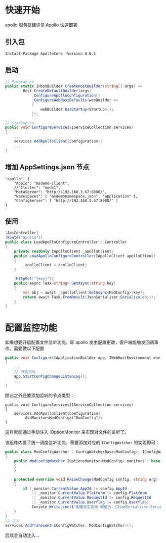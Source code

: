 # 快速开始

apollo 服务搭建详见 [Apollo 快速部署](https://ctripcorp.github.io/apollo/#/zh/deployment/quick-start)

## 引入包

```
Install-Package ApolloCore -Version 0.0.1
```

## 启动

```c#
// Program.cs
public static IHostBuilder CreateHostBuilder(string[] args) =>
        Host.CreateDefaultBuilder(args)
            .ConfigureApolloConfiguration()
            .ConfigureWebHostDefaults(webBuilder =>
            {
                webBuilder.UseStartup<Startup>();
            });
```

```c#
// Startup.cs
public void ConfigureServices(IServiceCollection services)
{
	...
	services.AddApolloClient(Configuration);
	...
}
```

## 增加 AppSettings.json 节点

```
"apollo": {
    "AppId": "msdemo-client",
    //"Cluster": "node1",
    "MetaServer": "http://192.168.3.67:8080/",
    "Namespaces": [ "msdemonamespace.json", "application" ],
    "ConfigServer": [ "http://192.168.3.67:8080/" ]
}
```

## 使用

```c#
[ApiController]
[Route("apollo")]
public class LoadApolloConfigureController : Controller
{
    private readonly IApolloClient _apolloClient;
    public LoadApolloConfigureController(IApolloClient apolloClient)
    {
        _apolloClient = apolloClient;
    }

    [HttpGet("{key}")]
    public async Task<string> GetAsync(string key)
    {
        var obj = await _apolloClient.GetAsync<ModConfig>(key);
        return await Task.FromResult(JsonSerializer.Serialize(obj));
    }
}
```

# 配置监控功能

如果想要开启配置文件监听功能，即 apollo 发生配置更改，客户端能触发回调事件。需要做以下配置

```c#
public void Configure(IApplicationBuilder app, IWebHostEnvironment env)
{
	...
	// 开启监听
	app.StartConfigChangeListening();
	...
}
```

除此之外还要添加监听的节点类型：

```
public void ConfigureServices(IServiceCollection services)
{
	services.AddApolloClient(Configuration)
		.AddMonitor<ModConfig>("ModConfig");
}
```

这样就能通过手动注入 IOptionMonitor<TConfig> 来实现对文件的监听了。

该组件内置了统一调度监听功能，需要添加对应的 `IConfigWatcher` 的实现即可：

```c#
public class ModConfigWatcher : ConfigWatcherBase<ModConfig>, IConfigWatcher
{
    public ModConfigWatcher(IOptionsMonitor<ModConfig> monitor) : base(monitor)
    {
    }

    protected override void RaiseChange(ModConfig config, string arg)
    {
        if (_monitor.CurrentValue.AppId != config.AppId
            || _monitor.CurrentValue.Platform != config.Platform
            || _monitor.CurrentValue.RequestId != config.RequestId
            || _monitor.CurrentValue.Userflag != config.Userflag)
            Console.WriteLine($"配置发生变动 新值为：{JsonSerializer.Serialize(config)}");
    }
}
// 注入
services.AddTransient<IConfigWatcher, ModConfigWatcher>();
```

后续会自动注入...